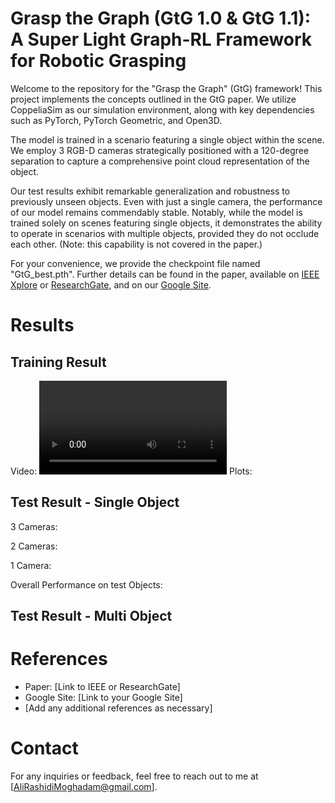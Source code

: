 # Grasp the Graph (GtG 1.0 & GtG 1.1): A Super Light Graph-RL Framework for Robotic Grasping

Welcome to the repository for the "Grasp the Graph" (GtG) framework! This project implements the concepts outlined in the GtG paper. We utilize CoppeliaSim as our simulation environment, along with key dependencies such as PyTorch, PyTorch Geometric, and Open3D.

The model is trained in a scenario featuring a single object within the scene. We employ 3 RGB-D cameras strategically positioned with a 120-degree separation to capture a comprehensive point cloud representation of the object.

Our test results exhibit remarkable generalization and robustness to previously unseen objects. Even with just a single camera, the performance of our model remains commendably stable. Notably, while the model is trained solely on scenes featuring single objects, it demonstrates the ability to operate in scenarios with multiple objects, provided they do not occlude each other. (Note: this capability is not covered in the paper.)

For your convenience, we provide the checkpoint file named "GtG_best.pth". Further details can be found in the paper, available on [IEEE Xplore](https://ieeexplore.ieee.org/abstract/document/10412387) or [ResearchGate](https://www.researchgate.net/profile/Ali-Rashidi-Moghadam/publication/377819311_Grasp_the_Graph_GtG_A_Super_Light_Graph-RL_Framework_for_Robotic_Grasping/links/65ca348f1e1ec12eff8a5659/Grasp-the-Graph-GtG-A-Super-Light-Graph-RL-Framework-for-Robotic-Grasping.pdf), and on our [Google Site](https://sites.google.com/view/grasp-the-graph-gtg/home).

# Results

## Training Result
Video:
![Video](https://github.com/Ali-Rashidi/GtG_1.0_1.1/10.mp4)
Plots:

## Test Result - Single Object
3 Cameras:

2 Cameras:

1 Camera:

Overall Performance on test Objects:

## Test Result - Multi Object


# References
- Paper: [Link to IEEE or ResearchGate]
- Google Site: [Link to your Google Site]
- [Add any additional references as necessary]


# Contact
For any inquiries or feedback, feel free to reach out to me at [AliRashidiMoghadam@gmail.com].
